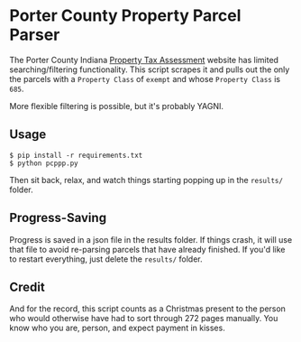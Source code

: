 # Porter County Property Parcel Parser

The Porter County Indiana [Property Tax Assessment](http://www.xsoftin.com/porter/) website
has limited searching/filtering functionality.
This script scrapes it
and pulls out the only the parcels
with a `Property Class` of `exempt`
and whose `Property Class` is `685`.

More flexible filtering is possible,
but it's probably YAGNI.

## Usage

	$ pip install -r requirements.txt
	$ python pcppp.py

Then sit back,
relax,
and watch things starting popping up
in the `results/` folder.

## Progress-Saving

Progress is saved in a json file
in the results folder.
If things crash,
it will use that file to avoid re-parsing
parcels that have already finished.
If you'd like to restart everything,
just delete the `results/` folder.

## Credit

And for the record,
this script counts as a Christmas present
to the person who would otherwise
have had to sort through 272 pages manually.
You know who you are,
person,
and expect payment in kisses.
